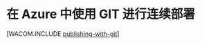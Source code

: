 <properties 
	pageTitle="在 Azure 中使用 GIT 进行连续部署" 
	description="了解如何使用 Git 发布 Azure Web 应用，然后再启用从 Bitbucket、CodePlex、Dropbox、GitHub 或 Mercurial 进行连续部署。" 
	services="app-service\web" 
	documentationCenter=".net" 
	authors="cephalin" 
	manager="wpickett" 
	editor="mollybos"/>

<tags 
	ms.service="web-sites" 
	ms.date="12/11/2015" 
	wacn.date="03/24/2016"/>

# 在 Azure 中使用 GIT 进行连续部署
[WACOM.INCLUDE [publishing-with-git](../includes/publishing-with-git.md)]

<!---HONumber=76-->